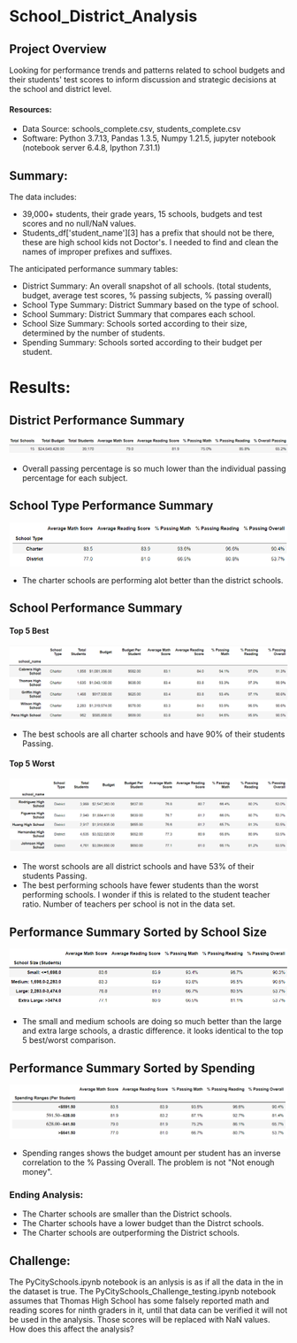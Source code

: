 # School_District_Analysis

## Project Overview
Looking for performance trends and patterns related to school budgets and their students' test scores to inform discussion and strategic decisions at the school and district level. 

#### Resources:
 - Data Source: schools_complete.csv, students_complete.csv
 - Software: Python 3.7.13, Pandas 1.3.5, Numpy 1.21.5, jupyter notebook (notebook server 6.4.8, Ipython 7.31.1)

## Summary:
The data includes:
  - 39,000+ students, their grade years, 15 schools, budgets and test scores and no null/NaN values.
  - Students_df['student_name'][3] has a prefix that should not be there, these are high school kids not Doctor's. I needed to find and clean the names of improper prefixes and suffixes.

The anticipated performance summary tables:  
  - District Summary: An overall snapshot of all schools. (total students, budget, average test scores, % passing subjects, % passing overall)
  - School Type Summary: District Summary based on the type of school.
  - School Summary: District Summary that compares each school.
  - School Size Summary: Schools sorted according to their size, determined by the number of students.
  - Spending Summary: Schools sorted according to their budget per student.

# Results:
## District Performance Summary
![District Summary](/Resources/initial_district_summary.png)

 - Overall passing percentage is so much lower than the individual passing percentage for each subject.

## School Type Performance Summary
![Sorted by School Type](/Resources/initial_school_type_summary.png)
 - The charter schools are performing alot better than the district schools.

## School Performance Summary
#### Top 5 Best
![Top 5 best](/Resources/initial_top5_best_summary.png)
 - The best schools are all charter schools and have 90% of their students Passing.
#### Top 5 Worst
![Top 5 worst](/Resources/initial_top5_worst_summary.png) 
 - The worst schools are all district schools and have 53% of their students Passing.
 - The best performing schools have fewer students than the worst performing schools. I wonder if this is related to the student teacher ratio. Number of teachers per school is not in the data set.

## Performance Summary Sorted by School Size 
![Sorted by school size](/Resources/initial_school_size_summary.png)
 - The small and medium schools are doing so much better than the large and extra large schools, a drastic difference. it looks identical to the top 5 best/worst comparison.

## Performance Summary Sorted by Spending
![Sorted by spending per student](/Resources/initial_spending_summary.png)
 - Spending ranges shows the budget amount per student has an inverse correlation to the % Passing Overall. The problem is not "Not enough money".

### Ending Analysis:
 - The Charter schools are smaller than the District schools.
 - The Charter schools have a lower budget than the Distrct schools. 
 - The Charter schools are outperforming the District schools. 

## Challenge:
The PyCitySchools.ipynb notebook is an anlysis is as if all the data in the in the dataset is true. The PyCitySchools_Challenge_testing.ipynb notebook assumes that Thomas High School has some falsely reported math and reading scores for ninth graders in it, until that data can be verified it will not be used in the analysis. Those scores will be replaced with NaN values. How does this affect the analysis?